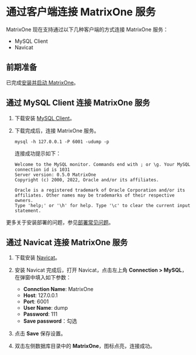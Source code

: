 # 通过客户端连接 MatrixOne 服务

MatrixOne 现在支持通过以下几种客户端的方式连接 MatrixOne 服务：

- MySQL Client
- Navicat

## 前期准备

已完成[安装并启动 MatrixOne](install-standalone-matrixone.md)。

## 通过 MySQL Client 连接 MatrixOne 服务

1. 下载安装 [MySQL Client](https://dev.mysql.com/downloads/installer/)。

2. 下载完成后，连接 MatrixOne 服务。

   ```
   mysql -h 127.0.0.1 -P 6001 -udump -p
   ```

   连接成功提示如下：

   ```
   Welcome to the MySQL monitor. Commands end with ; or \g. Your MySQL connection id is 1031
   Server version: 0.5.0 MatrixOne
   Copyright (c) 2000, 2022, Oracle and/or its affiliates.

   Oracle is a registered trademark of Oracle Corporation and/or its affiliates. Other names may be trademarks of their respective owners.
   Type 'help;' or '\h' for help. Type '\c' to clear the current input statement.
   ```

更多关于安装部署的问题，参见[部署常见问题](../FAQs/deployment-faqs.md)。

## 通过 Navicat 连接 MatrixOne 服务

1. 下载安装 [Navicat](https://www.navicat.com/en/products)。

2. 安装 Navicat 完成后，打开 Navicat，点击左上角 **Connection > MySQL**， 在弹窗中填入如下参数：

   - **Connction Name**: MatrixOne
   - **Host**: 127.0.0.1
   - **Port**: 6001
   - **User Name**: dump
   - **Password**: 111
   - **Save password**：勾选

3. 点击 **Save** 保存设置。

4. 双击左侧数据库目录中的 **MatrixOne**，图标点亮，连接成功。
